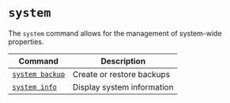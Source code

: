 # `system`

The `system` command allows for the management of system-wide properties.

| Command                              | Description                |
| ------------------------------------ | -------------------------- |
| [`system backup`](./backup/index.md) | Create or restore backups  |
| [`system info`](./info.md)           | Display system information |
